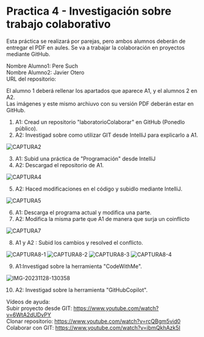 # Practica 4 - Investigación sobre trabajo colaborativo

Esta práctica se realizará por parejas, pero ambos alumnos deberán de entregar el PDF en aules. Se va a trabajar la colaboración en proyectos mediante GitHub.

Nombre Alumno1: Pere Such     
Nombre Alumno2:  Javier Otero <br>
URL del repositorio: 

El alumno 1 deberá rellenar los apartados que aparece A1, y el alumnos 2 en A2.  
Las imágenes y este mismo archiuvo con su versión PDF deberán estar en GitHub.

1. A1: Cread un repositorio "laboratorioColaborar" en GitHub (Ponedlo público).
2. A2: Investigad sobre como utilizar GIT desde IntelliJ para explicarlo a A1.

<img src="https://i.ibb.co/D9BLvN8/CAPTURA2.png" alt="CAPTURA2" border="0">

3. A1: Subid una práctica de "Programación" desde IntelliJ
4. A2: Descargad el repositorio de A1.

<img src="https://i.ibb.co/Z1TcC7z/CAPTURA4.png" alt="CAPTURA4" border="0">

5. A2: Haced modificaciones en el código y subidlo mediante IntelliJ.

<img src="https://i.ibb.co/1vQ1D7Y/CAPTURA5.png" alt="CAPTURA5" border="0">

6. A1: Descarga el programa actual y modifica una parte.
7. A2: Modifica la misma parte que A1 de manera que surja un coinflicto

<img src="https://i.ibb.co/FwbkLPH/CAPTURA7.png" alt="CAPTURA7" border="0">

8. A1 y A2 : Subid los cambios y resolved el conflicto.

<img src="https://i.ibb.co/fXQkjfX/CAPTURA8-1.png" alt="CAPTURA8-1" border="0">
<img src="https://i.ibb.co/nzjr4nx/CAPTURA8-2.png" alt="CAPTURA8-2" border="0">
<img src="https://i.ibb.co/DQZxB5k/CAPTURA8-3.png" alt="CAPTURA8-3" border="0">
<img src="https://i.ibb.co/znQvtY0/CAPTURA8-4.png" alt="CAPTURA8-4" border="0">

9. A1:Investigad sobre la herramienta "CodeWithMe".  

<img src="https://i.ibb.co/0m7BtWy/IMG-20231128-130358.jpg" alt="IMG-20231128-130358" border="0">

10. A2: Investigad sobre la herramienta "GitHubCopilot".

Vídeos de ayuda:  
Subir proyecto desde GIT: https://www.youtube.com/watch?v=6WtA2dUDvPY  
Clonar repositorio: https://www.youtube.com/watch?v=rcQBgm5vid0
Colaborar con GIT: https://www.youtube.com/watch?v=ibmQkhAzk5I  



